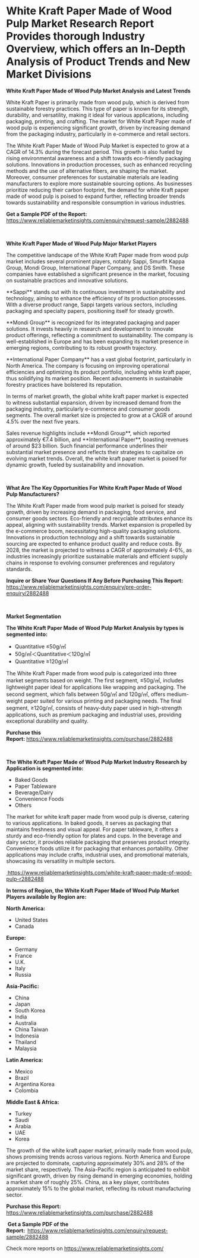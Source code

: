<p><h1>White Kraft Paper Made of Wood Pulp Market Research Report Provides thorough Industry Overview, which offers an In-Depth Analysis of Product Trends and New Market Divisions</h1></p><p><strong>White Kraft Paper Made of Wood Pulp Market Analysis and Latest Trends</strong></p>
<p><p>White Kraft Paper is primarily made from wood pulp, which is derived from sustainable forestry practices. This type of paper is known for its strength, durability, and versatility, making it ideal for various applications, including packaging, printing, and crafting. The market for White Kraft Paper made of wood pulp is experiencing significant growth, driven by increasing demand from the packaging industry, particularly in e-commerce and retail sectors. </p><p>The White Kraft Paper Made of Wood Pulp Market is expected to grow at a CAGR of 14.3% during the forecast period. This growth is also fueled by rising environmental awareness and a shift towards eco-friendly packaging solutions. Innovations in production processes, such as enhanced recycling methods and the use of alternative fibers, are shaping the market. Moreover, consumer preferences for sustainable materials are leading manufacturers to explore more sustainable sourcing options. As businesses prioritize reducing their carbon footprint, the demand for white Kraft paper made of wood pulp is poised to expand further, reflecting broader trends towards sustainability and responsible consumption in various industries.</p></p>
<p><strong>Get a Sample PDF of the Report:&nbsp;</strong> <a href="https://www.reliablemarketinsights.com/enquiry/request-sample/2882488?utm_campaign=2002&utm_medium=2&utm_source=Github&utm_content=ia&utm_term=13032025&utm_id=white-kraft-paper-made-of-wood-pulp">https://www.reliablemarketinsights.com/enquiry/request-sample/2882488</a></p>
<p>&nbsp;</p>
<p><strong>White Kraft Paper Made of Wood Pulp Major Market Players</strong></p>
<p><p>The competitive landscape of the White Kraft Paper made from wood pulp market includes several prominent players, notably Sappi, Smurfit Kappa Group, Mondi Group, International Paper Company, and DS Smith. These companies have established a significant presence in the market, focusing on sustainable practices and innovative solutions.</p><p>**Sappi** stands out with its continuous investment in sustainability and technology, aiming to enhance the efficiency of its production processes. With a diverse product range, Sappi targets various sectors, including packaging and specialty papers, positioning itself for steady growth.</p><p>**Mondi Group** is recognized for its integrated packaging and paper solutions. It invests heavily in research and development to innovate product offerings, reflecting a commitment to sustainability. The company is well-established in Europe and has been expanding its market presence in emerging regions, contributing to its robust growth trajectory.</p><p>**International Paper Company** has a vast global footprint, particularly in North America. The company is focusing on improving operational efficiencies and optimizing its product portfolio, including white kraft paper, thus solidifying its market position. Recent advancements in sustainable forestry practices have bolstered its reputation.</p><p>In terms of market growth, the global white kraft paper market is expected to witness substantial expansion, driven by increased demand from the packaging industry, particularly e-commerce and consumer goods segments. The overall market size is projected to grow at a CAGR of around 4.5% over the next five years.</p><p>Sales revenue highlights include **Mondi Group**, which reported approximately €7.4 billion, and **International Paper**, boasting revenues of around $23 billion. Such financial performance underlines their substantial market presence and reflects their strategies to capitalize on evolving market trends. Overall, the white kraft paper market is poised for dynamic growth, fueled by sustainability and innovation.</p></p>
<p>&nbsp;</p>
<p><strong>What Are The Key Opportunities For White Kraft Paper Made of Wood Pulp Manufacturers?</strong></p>
<p><p>The White Kraft Paper made from wood pulp market is poised for steady growth, driven by increasing demand in packaging, food service, and consumer goods sectors. Eco-friendly and recyclable attributes enhance its appeal, aligning with sustainability trends. Market expansion is propelled by the e-commerce boom, necessitating high-quality packaging solutions. Innovations in production technology and a shift towards sustainable sourcing are expected to enhance product quality and reduce costs. By 2028, the market is projected to witness a CAGR of approximately 4-6%, as industries increasingly prioritize sustainable materials and efficient supply chains in response to evolving consumer preferences and regulatory standards.</p></p>
<p><strong>Inquire or Share Your Questions If Any Before Purchasing This Report:</strong> <a href="https://www.reliablemarketinsights.com/enquiry/pre-order-enquiry/2882488?utm_campaign=2002&utm_medium=2&utm_source=Github&utm_content=ia&utm_term=13032025&utm_id=white-kraft-paper-made-of-wood-pulp">https://www.reliablemarketinsights.com/enquiry/pre-order-enquiry/2882488</a></p>
<p>&nbsp;</p>
<p><strong>Market Segmentation</strong></p>
<p><strong>The White Kraft Paper Made of Wood Pulp Market Analysis by types is segmented into:</strong></p>
<p><ul><li>Quantitative ≤50g/㎡</li><li>50g/㎡＜Quantitative＜120g/㎡</li><li>Quantitative ≥120g/㎡</li></ul></p>
<p><p>The White Kraft Paper made from wood pulp is categorized into three market segments based on weight. The first segment, ≤50g/㎡, includes lightweight paper ideal for applications like wrapping and packaging. The second segment, which falls between 50g/㎡ and 120g/㎡, offers medium-weight paper suited for various printing and packaging needs. The final segment, ≥120g/㎡, consists of heavy-duty paper used in high-strength applications, such as premium packaging and industrial uses, providing exceptional durability and quality.</p></p>
<p><strong>Purchase this Report:&nbsp;</strong><a href="https://www.reliablemarketinsights.com/purchase/2882488?utm_campaign=2002&utm_medium=2&utm_source=Github&utm_content=ia&utm_term=13032025&utm_id=white-kraft-paper-made-of-wood-pulp">https://www.reliablemarketinsights.com/purchase/2882488</a></p>
<p>&nbsp;</p>
<p><strong>The White Kraft Paper Made of Wood Pulp Market Industry Research by Application is segmented into:</strong></p>
<p><ul><li>Baked Goods</li><li>Paper Tableware</li><li>Beverage/Dairy</li><li>Convenience Foods</li><li>Others</li></ul></p>
<p><p>The market for white kraft paper made from wood pulp is diverse, catering to various applications. In baked goods, it serves as packaging that maintains freshness and visual appeal. For paper tableware, it offers a sturdy and eco-friendly option for plates and cups. In the beverage and dairy sector, it provides reliable packaging that preserves product integrity. Convenience foods utilize it for packaging that enhances portability. Other applications may include crafts, industrial uses, and promotional materials, showcasing its versatility in multiple sectors.</p></p>
<p><a href="https://www.reliablemarketinsights.com/white-kraft-paper-made-of-wood-pulp-r2882488?utm_campaign=2002&utm_medium=2&utm_source=Github&utm_content=ia&utm_term=13032025&utm_id=white-kraft-paper-made-of-wood-pulp">&nbsp;https://www.reliablemarketinsights.com/white-kraft-paper-made-of-wood-pulp-r2882488</a></p>
<p><strong>In terms of Region, the White Kraft Paper Made of Wood Pulp Market Players available by Region are:</strong></p>
<p>
    <p> <strong> North America: </strong>
        <ul>
            <li>United States</li>
            <li>Canada</li>
        </ul>
        </p> 
    <p> <strong> Europe: </strong>
        <ul>
            <li>Germany</li>
            <li>France</li>
            <li>U.K.</li>
            <li>Italy</li>
            <li>Russia</li>
        </ul>
        </p> 
    <p> <strong> Asia-Pacific: </strong>
        <ul>
            <li>China</li>
            <li>Japan</li>
            <li>South Korea</li>
            <li>India</li>
            <li>Australia</li>
            <li>China Taiwan</li>
            <li>Indonesia</li>
            <li>Thailand</li>
            <li>Malaysia</li>
        </ul>
        </p> 
    <p> <strong> Latin America: </strong>
        <ul>
            <li>Mexico</li>
            <li>Brazil</li>
            <li>Argentina Korea</li>
            <li>Colombia</li>
        </ul>
        </p> 
    <p> <strong> Middle East & Africa: </strong>
        <ul>
            <li>Turkey</li>
            <li>Saudi</li>
            <li>Arabia</li>
            <li>UAE</li>
            <li>Korea</li>
        </ul>
    </p>
    </p>
<p><p>The growth of the white kraft paper market, primarily made from wood pulp, shows promising trends across various regions. North America and Europe are projected to dominate, capturing approximately 30% and 28% of the market share, respectively. The Asia-Pacific region is anticipated to exhibit significant growth, driven by rising demand in emerging economies, holding a market share of roughly 25%. China, as a key player, contributes approximately 15% to the global market, reflecting its robust manufacturing sector.</p></p>
<p><strong>Purchase this Report: </strong><a href="https://www.reliablemarketinsights.com/purchase/2882488?utm_campaign=2002&utm_medium=2&utm_source=Github&utm_content=ia&utm_term=13032025&utm_id=white-kraft-paper-made-of-wood-pulp">https://www.reliablemarketinsights.com/purchase/2882488</a></p>
<p>&nbsp;<strong>Get a Sample PDF of the Report:&nbsp;&nbsp;</strong><a href="https://www.reliablemarketinsights.com/enquiry/request-sample/2882488?utm_campaign=2002&utm_medium=2&utm_source=Github&utm_content=ia&utm_term=13032025&utm_id=white-kraft-paper-made-of-wood-pulp">https://www.reliablemarketinsights.com/enquiry/request-sample/2882488</a></p>
<p><strong></strong></p>
<p>Check more reports on <a href="https://www.reliablemarketinsights.com/?utm_campaign=2002&utm_medium=2&utm_source=Github&utm_content=ia&utm_term=13032025&utm_id=white-kraft-paper-made-of-wood-pulp">https://www.reliablemarketinsights.com/</a></p>